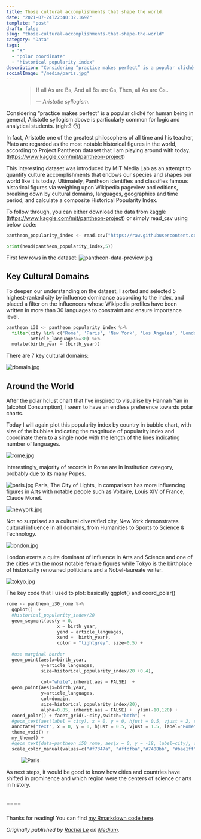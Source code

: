 ```yaml
---
title: Those cultural accomplishments that shape the world.
date: "2021-07-24T22:40:32.169Z"
template: "post"
draft: false
slug: "those-cultural-accomplishments-that-shape-the-world"
category: "Data"
tags:
  - "R"
  - "polar coordinate"
  - "historical popularity index"
description: "Considering “practice makes perfect” is a popular cliché for human being in general, Aristotle syllogism above is particularly common for logic and analytical students. (right? 😶)"
socialImage: "/media/paris.jpg"
---
```



<figure>
	<blockquote>
		<p>If all As are Bs, 
      And all Bs are Cs,
      Then, all As are Cs..</p>
		<footer>
			<cite>— Aristotle syllogism.</cite>
		</footer>
	</blockquote>
</figure>

Considering “practice makes perfect” is a popular cliché for human being in general, Aristotle syllogism above is particularly common for logic and analytical students. (right? 😶)

In fact, Aristotle one of the greatest philosophers of all time and his teacher, Plato are regarded as the most notable historical figures in the world, according to Project Pantheon dataset that I am playing around with today.(https://www.kaggle.com/mit/pantheon-project)

This interesting dataset was introduced by MIT Media Lab as an attempt to quantify culture accomplishments that endows our species and shapes our world like it is today. Ultimately, Pantheon identifies and classifies famous historical figures via weighing upon Wikipedia pageview and editions, breaking down by cultural domains, languages, geographies and time period, and calculate a composite Historical Popularity Index. 

To follow through, you can either download the data from kaggle (https://www.kaggle.com/mit/pantheon-project) or simply read_csv using below code:

```python
pantheon_popularity_index <- read.csv("https://raw.githubusercontent.com/Rachelios/A-cup-of-tea-and-a-good-book/master/pantheon_popularity/pantheon_database.csv", stringsAsFactors=FALSE)

print(head(pantheon_popularity_index,5))
```

First few rows in the dataset:
![pantheon-data-preview.jpg](/media/pantheon-data-preview.jpg)

## Key Cultural Domains 

To deepen our understanding on the dataset, I sorted and selected 5 highest-ranked city by influence dominance according to the index, and placed a filter on the influencers whose Wikipedia profiles have been written in more than 30 languages to constraint and ensure importance level. 

```python
pantheon_i30 <- pantheon_popularity_index %>%
  filter(city %in% c('Rome', 'Paris', 'New York', 'Los Angeles', 'London', 'Tokyo'),
         article_languages>=30) %>%
  mutate(birth_year = (birth_year))
```

There are 7 key cultural domains:

![domain.jpg](/media/domain.jpg)

## Around the World

After the polar hclust chart that I’ve inspired to visualise by Hannah Yan in (alcohol Consumption), I seem to have an endless preference towards polar charts.

Today I will again plot this popularity index by country in bubble chart, with size of the bubbles indicating the magnitude of popularity index and coordinate them to a single node with the length of the lines indicating number of languages. 

![rome.jpg](/media/rome.jpg)

Interestingly, majority of records in Rome are in Institution category, probably due to its many Popes. 

![paris.jpg](/media/paris.jpg)
Paris, The City of Lights, in comparison has more influencing figures in Arts with notable people such as Voltaire, Louis XIV of France, Claude Monet.

![newyork.jpg](/media/newyork.jpg)

Not so surprised as a cultural diversified city, New York demonstrates cultural influence in all domains, from Humanities to Sports to Science & Technology. 

![london.jpg](/media/london.jpg)

London exerts a quite dominant of influence in Arts and Science and one of the cities with the most notable female figures while Tokyo is  the birthplace of historically renowned politicians and a Nobel-laureate writer.

![tokyo.jpg](/media/tokyo.jpg)

The key code that I used to plot: basically ggplot() and coord_polar()

```python
rome <- pantheon_i30_rome %>%
  ggplot()  +
  #historical_popularity_index/20
  geom_segment(aes(y = 0, 
                   x = birth_year, 
                   yend = article_languages, 
                   xend =  birth_year),
                   color = "lightgrey", size=0.5) +
  
  #use marginal border 
  geom_point(aes(x=birth_year, 
             y=article_languages, 
             size=historical_popularity_index/20 +0.4),
            
             col="white",inherit.aes = FALSE)  +             
  geom_point(aes(x=birth_year, 
             y=article_languages, 
             col=domain, 
             size=historical_popularity_index/20),
             alpha=0.85, inherit.aes = FALSE) +  ylim(-10,120) + 
  coord_polar() + facet_grid(.~city,switch="both") + 
  #geom_text(aes(label = city), x = 0, y = 0, hjust = 0.5, vjust = 2, size=4.5, fontface = "plain",family = "Poppins") +
  annotate("text", x = 0, y = 0, hjust = 0.5, vjust = 1.5, label="Rome", size=6, fontface = "plain",family = "Cinzel",inherit.aes = FALSE) +
  theme_void() + 
  my_theme() +
  #geom_text(data=pantheon_i50_rome, aes(x = 0, y = -18, label=city), colour = "black", alpha=0.8, size=4, fontface="bold", inherit.aes = FALSE) +
  scale_color_manual(values=c("#f7347a", "#ffdfba","#7408bb", "#bae1ff", "#800000", "#ffb3ba","#ffa500"))
```

<figure class="float-left" style="width: 400">
	<img src="/media/paris.jpg" alt="Paris">
	
</figure>

As next steps, it would be good to know how cities and countries have shifted in prominence and which region were the centers of science or arts in history.
</br>

## ----

Thanks for reading! You can find [my Rmarkdown code here](https://github.com/Rachelios/A-cup-of-tea-and-a-good-book/tree/master/pantheon_popularity).

*Originally published by [Rachel Le](http://heyiamrachel.com/) on [Medium](https://lenguyenbichngoc95.medium.com/shift-in-alcohol-consumption-ba14a24a10cf).*